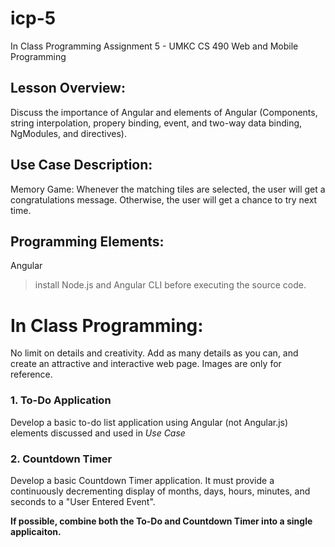# icp-5
 In Class Programming Assignment 5 - UMKC CS 490 Web and Mobile Programming

## Lesson Overview:
Discuss the importance of Angular and elements of Angular 
(Components, string interpolation, propery binding, event, 
and two-way data binding, NgModules, and directives).

## Use Case Description:
Memory Game: Whenever the matching tiles are selected, the user will get a 
congratulations message. Otherwise, the user will get a chance to try next time.

## Programming Elements:
Angular

> install Node.js and Angular CLI before executing the source code.

# In Class Programming:
No limit on details and creativity. Add as many details as you can, and
create an attractive and interactive web page. Images are only
for reference.

### 1. To-Do Application
Develop a basic to-do list application using Angular (not Angular.js) 
elements discussed and used in _Use Case_

### 2. Countdown Timer
Develop a basic Countdown Timer application. It must provide
a continuously decrementing display of months, days, hours, minutes, and 
seconds to a "User Entered Event".

**If possible, combine both the To-Do and Countdown Timer into a single applicaiton.**
